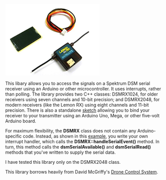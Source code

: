 <img src="lemonrx.png" width=300>

This libary allows you to access the signals on a Spektrum DSM
serial receiver using an Arduino or other microcontroller.  It uses interrupts,
rather than polling. The library provides two C++ classes: DSMRX1024, for
older receivers using seven channels and 10-bit precision; and DSMRX2048,
for modern receivers (like the Lemon RX) using eight channels and 11-bit
precision.  There is also a standalone
[sketch](https://github.com/simondlevy/DSMRX/tree/master/examples/BindSpektrum)
allowing you to bind your receiver to your transmitter using an Arduino Uno,
Mega, or other five-volt Arduino board.  

For maximum flexibility, the <b>DSMRX</b> class does not contain any Arduino-specific code.
Instead, as shown in this [example](https://github.com/simondlevy/DSMRX/blob/master/examples/ReadSpektrum/ReadSpektrum.ino#L27-L42), you write your own interrupt handler, which calls
the <b>DSMRX::handleSerialEvent()</b> method.  In turn, this method
calls the <b>dsmSerialAvailable()</b> and <b>dsmSerialRead()</b> methods that you've written to
supply the serial data.

I have tested this library only on the DSMRX2048 class.

This library borrows heavily from David McGriffy's [Drone Control
System](https://github.com/dmcgriffy/DroneControlSystem/blob/master/DCS/RX.cpp).

